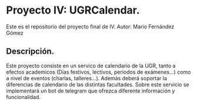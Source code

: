 # Proyecto IV: UGRCalendar.
Este es el repositorio del proyecto final de IV.
Autor: Mario Fernández Gómez

## Descripción.
Este proyecto consiste en un servico de calendario de la UGR, tanto a efectos academicos (Días festivos, lectivos, periodos de exámenes...) como a nivel de eventos (charlas, talleres...). Además deberá soportar la diferencias de calendario de las distintas facultades. 
Sobre este servicio se implementará un bot de telegram que ofrezca diferente información y funcionalidad.